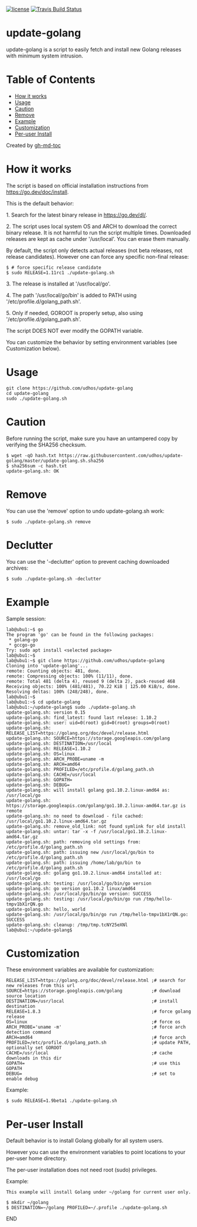 [![license](http://img.shields.io/badge/license-MIT-blue.svg)](https://github.com/udhos/update-golang/blob/master/LICENSE)
[![Travis Build Status](https://travis-ci.org/udhos/update-golang.svg?branch=master)](https://travis-ci.org/udhos/update-golang)

# update-golang
update-golang is a script to easily fetch and install new Golang releases with minimum system intrusion.

Table of Contents
=================

  * [How it works](#how-it-works)
  * [Usage](#usage)
  * [Caution](#caution)
  * [Remove](#remove)
  * [Example](#example)
  * [Customization](#customization)
  * [Per\-user Install](#per-user-install)

Created by [gh-md-toc](https://github.com/ekalinin/github-markdown-toc.go)

How it works
============

The script is based on official installation instructions from https://go.dev/doc/install.

This is the default behavior:

1\. Search for the latest binary release in https://go.dev/dl/.

2\. The script uses local system OS and ARCH to download the correct binary release. It is not harmful to run the script multiple times. Downloaded releases are kept as cache under '/usr/local'. You can erase them manually.

By default, the script only detects actual releases (not beta releases, not release candidates). However one can force any specific non-final release:

    $ # force specific release candidate
    $ sudo RELEASE=1.11rc1 ./update-golang.sh

3\. The release is installed at '/usr/local/go'.

4\. The path '/usr/local/go/bin' is added to PATH using '/etc/profile.d/golang_path.sh'.

5\. Only if needed, GOROOT is properly setup, also using '/etc/profile.d/golang_path.sh'.

The script DOES NOT ever modify the GOPATH variable.

You can customize the behavior by setting environment variables (see Customization below).

Usage
=====

    git clone https://github.com/udhos/update-golang
    cd update-golang
    sudo ./update-golang.sh

Caution
=======

Before running the script, make sure you have an untampered copy by verifying the SHA256 checksum.

    $ wget -qO hash.txt https://raw.githubusercontent.com/udhos/update-golang/master/update-golang.sh.sha256
    $ sha256sum -c hash.txt
    update-golang.sh: OK

Remove
======

You can use the 'remove' option to undo update-golang.sh work:

    $ sudo ./update-golang.sh remove

Declutter
======

You can use the '-declutter' option to prevent caching downloaded archives:

    $ sudo ./update-golang.sh -declutter

Example
=======

Sample session:

    lab@ubu1:~$ go
    The program 'go' can be found in the following packages:
     * golang-go
     * gccgo-go
    Try: sudo apt install <selected package>
    lab@ubu1:~$
    lab@ubu1:~$ git clone https://github.com/udhos/update-golang
    Cloning into 'update-golang'...
    remote: Counting objects: 481, done.
    remote: Compressing objects: 100% (11/11), done.
    remote: Total 481 (delta 4), reused 9 (delta 2), pack-reused 468
    Receiving objects: 100% (481/481), 70.22 KiB | 125.00 KiB/s, done.
    Resolving deltas: 100% (248/248), done.
    lab@ubu1:~$
    lab@ubu1:~$ cd update-golang
    lab@ubu1:~/update-golang$ sudo ./update-golang.sh
    update-golang.sh: version 0.15
    update-golang.sh: find_latest: found last release: 1.10.2
    update-golang.sh: user: uid=0(root) gid=0(root) groups=0(root)
    update-golang.sh: RELEASE_LIST=https://golang.org/doc/devel/release.html
    update-golang.sh: SOURCE=https://storage.googleapis.com/golang
    update-golang.sh: DESTINATION=/usr/local
    update-golang.sh: RELEASE=1.10.2
    update-golang.sh: OS=linux
    update-golang.sh: ARCH_PROBE=uname -m
    update-golang.sh: ARCH=amd64
    update-golang.sh: PROFILED=/etc/profile.d/golang_path.sh
    update-golang.sh: CACHE=/usr/local
    update-golang.sh: GOPATH=
    update-golang.sh: DEBUG=
    update-golang.sh: will install golang go1.10.2.linux-amd64 as: /usr/local/go
    update-golang.sh: https://storage.googleapis.com/golang/go1.10.2.linux-amd64.tar.gz is remote
    update-golang.sh: no need to download - file cached: /usr/local/go1.10.2.linux-amd64.tar.gz
    update-golang.sh: remove_old_link: not found symlink for old install
    update-golang.sh: untar: tar -x -f /usr/local/go1.10.2.linux-amd64.tar.gz
    update-golang.sh: path: removing old settings from: /etc/profile.d/golang_path.sh
    update-golang.sh: path: issuing new /usr/local/go/bin to /etc/profile.d/golang_path.sh
    update-golang.sh: path: issuing /home/lab/go/bin to /etc/profile.d/golang_path.sh
    update-golang.sh: golang go1.10.2.linux-amd64 installed at: /usr/local/go
    update-golang.sh: testing: /usr/local/go/bin/go version
    update-golang.sh: go version go1.10.2 linux/amd64
    update-golang.sh: /usr/local/go/bin/go version: SUCCESS
    update-golang.sh: testing: /usr/local/go/bin/go run /tmp/hello-tmpv1bX1rQN.go
    update-golang.sh: hello, world
    update-golang.sh: /usr/local/go/bin/go run /tmp/hello-tmpv1bX1rQN.go: SUCCESS
    update-golang.sh: cleanup: /tmp/tmp.tcNY25eXNl
    lab@ubu1:~/update-golang$

Customization
=============

These environment variables are available for customization:

    RELEASE_LIST=https://golang.org/doc/devel/release.html ;# search for new releases from this url
    SOURCE=https://storage.googleapis.com/golang           ;# download source location
    DESTINATION=/usr/local                                 ;# install destination
    RELEASE=1.8.3                                          ;# force golang release
    OS=linux                                               ;# force os
    ARCH_PROBE='uname -m'                                  ;# force arch detection command
    ARCH=amd64                                             ;# force arch
    PROFILED=/etc/profile.d/golang_path.sh                 ;# update PATH, optionally set GOROOT
    CACHE=/usr/local                                       ;# cache downloads in this dir
    GOPATH=                                                ;# use this GOPATH
    DEBUG=                                                 ;# set to enable debug

Example:

    $ sudo RELEASE=1.9beta1 ./update-golang.sh

Per-user Install
================

Default behavior is to install Golang globally for all system users.

However you can use the environment variables to point locations to your per-user home directory.

The per-user installation does not need root (sudo) privileges.

Example:

    This example will install Golang under ~/golang for current user only.
    
    $ mkdir ~/golang
    $ DESTINATION=~/golang PROFILED=~/.profile ./update-golang.sh

END
